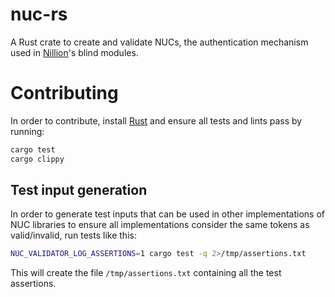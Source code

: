 # nuc-rs

A Rust crate to create and validate NUCs, the authentication mechanism used in [Nillion](https://nillion.com/)'s blind 
modules.

# Contributing

In order to contribute, install [Rust](https://www.rust-lang.org/) and ensure all tests and lints pass by running:

```bash
cargo test
cargo clippy
```

## Test input generation

In order to generate test inputs that can be used in other implementations of NUC libraries to ensure all 
implementations consider the same tokens as valid/invalid, run tests like this:

```bash
NUC_VALIDATOR_LOG_ASSERTIONS=1 cargo test -q 2>/tmp/assertions.txt
```

This will create the file `/tmp/assertions.txt` containing all the test assertions.

